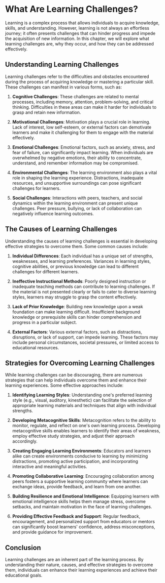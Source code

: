 # What Are Learning Challenges?

Learning is a complex process that allows individuals to acquire knowledge, skills, and understanding. However, learning is not always an effortless journey; it often presents challenges that can hinder progress and impede the acquisition of new information. In this chapter, we will explore what learning challenges are, why they occur, and how they can be addressed effectively.

## Understanding Learning Challenges

Learning challenges refer to the difficulties and obstacles encountered during the process of acquiring knowledge or mastering a particular skill. These challenges can manifest in various forms, such as:

1. **Cognitive Challenges**: These challenges are related to mental processes, including memory, attention, problem-solving, and critical thinking. Difficulties in these areas can make it harder for individuals to grasp and retain new information.
    
2. **Motivational Challenges**: Motivation plays a crucial role in learning. Lack of interest, low self-esteem, or external factors can demotivate learners and make it challenging for them to engage with the material effectively.
    
3. **Emotional Challenges**: Emotional factors, such as anxiety, stress, and fear of failure, can significantly impact learning. When individuals are overwhelmed by negative emotions, their ability to concentrate, understand, and remember information may be compromised.
    
4. **Environmental Challenges**: The learning environment also plays a vital role in shaping the learning experience. Distractions, inadequate resources, and unsupportive surroundings can pose significant challenges for learners.
    
5. **Social Challenges**: Interactions with peers, teachers, and social dynamics within the learning environment can present unique challenges. Peer pressure, bullying, or lack of collaboration can negatively influence learning outcomes.
    

## The Causes of Learning Challenges

Understanding the causes of learning challenges is essential in developing effective strategies to overcome them. Some common causes include:

1. **Individual Differences**: Each individual has a unique set of strengths, weaknesses, and learning preferences. Variances in learning styles, cognitive abilities, or previous knowledge can lead to different challenges for different learners.
    
2. **Ineffective Instructional Methods**: Poorly designed instruction or inadequate teaching methods can contribute to learning challenges. If the material is not presented clearly or fails to cater to diverse learning styles, learners may struggle to grasp the content effectively.
    
3. **Lack of Prior Knowledge**: Building new knowledge upon a weak foundation can make learning difficult. Insufficient background knowledge or prerequisite skills can hinder comprehension and progress in a particular subject.
    
4. **External Factors**: Various external factors, such as distractions, disruptions, or lack of support, can impede learning. These factors may include personal circumstances, societal pressures, or limited access to educational resources.
    

## Strategies for Overcoming Learning Challenges

While learning challenges can be discouraging, there are numerous strategies that can help individuals overcome them and enhance their learning experiences. Some effective approaches include:

1. **Identifying Learning Styles**: Understanding one's preferred learning style (e.g., visual, auditory, kinesthetic) can facilitate the selection of appropriate learning materials and techniques that align with individual strengths.
    
2. **Developing Metacognitive Skills**: Metacognition refers to the ability to monitor, regulate, and reflect on one's own learning process. Developing metacognitive skills enables learners to identify their areas of weakness, employ effective study strategies, and adjust their approach accordingly.
    
3. **Creating Engaging Learning Environments**: Educators and learners alike can create environments conducive to learning by minimizing distractions, promoting active participation, and incorporating interactive and meaningful activities.
    
4. **Promoting Collaborative Learning**: Encouraging collaboration among peers fosters a supportive learning community where learners can exchange ideas, provide feedback, and learn from one another.
    
5. **Building Resilience and Emotional Intelligence**: Equipping learners with emotional intelligence skills helps them manage stress, overcome setbacks, and maintain motivation in the face of learning challenges.
    
6. **Providing Effective Feedback and Support**: Regular feedback, encouragement, and personalized support from educators or mentors can significantly boost learners' confidence, address misconceptions, and provide guidance for improvement.
    

## Conclusion

Learning challenges are an inherent part of the learning process. By understanding their nature, causes, and effective strategies to overcome them, individuals can enhance their learning experiences and achieve their educational goals.
